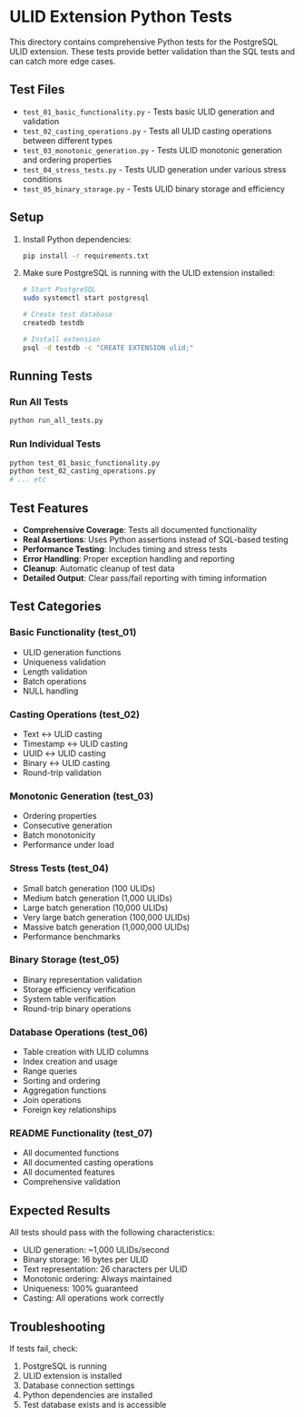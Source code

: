 # ULID Extension Python Tests

This directory contains comprehensive Python tests for the PostgreSQL ULID extension. These tests provide better validation than the SQL tests and can catch more edge cases.

## Test Files

- `test_01_basic_functionality.py` - Tests basic ULID generation and validation
- `test_02_casting_operations.py` - Tests all ULID casting operations between different types
- `test_03_monotonic_generation.py` - Tests ULID monotonic generation and ordering properties
- `test_04_stress_tests.py` - Tests ULID generation under various stress conditions
- `test_05_binary_storage.py` - Tests ULID binary storage and efficiency

## Setup

1. Install Python dependencies:

   ```bash
   pip install -r requirements.txt
   ```

2. Make sure PostgreSQL is running with the ULID extension installed:

   ```bash
   # Start PostgreSQL
   sudo systemctl start postgresql
   
   # Create test database
   createdb testdb
   
   # Install extension
   psql -d testdb -c "CREATE EXTENSION ulid;"
   ```

## Running Tests

### Run All Tests

```bash
python run_all_tests.py
```

### Run Individual Tests

```bash
python test_01_basic_functionality.py
python test_02_casting_operations.py
# ... etc
```

## Test Features

- **Comprehensive Coverage**: Tests all documented functionality
- **Real Assertions**: Uses Python assertions instead of SQL-based testing
- **Performance Testing**: Includes timing and stress tests
- **Error Handling**: Proper exception handling and reporting
- **Cleanup**: Automatic cleanup of test data
- **Detailed Output**: Clear pass/fail reporting with timing information

## Test Categories

### Basic Functionality (test_01)

- ULID generation functions
- Uniqueness validation
- Length validation
- Batch operations
- NULL handling

### Casting Operations (test_02)

- Text ↔ ULID casting
- Timestamp ↔ ULID casting
- UUID ↔ ULID casting
- Binary ↔ ULID casting
- Round-trip validation

### Monotonic Generation (test_03)

- Ordering properties
- Consecutive generation
- Batch monotonicity
- Performance under load

### Stress Tests (test_04)

- Small batch generation (100 ULIDs)
- Medium batch generation (1,000 ULIDs)
- Large batch generation (10,000 ULIDs)
- Very large batch generation (100,000 ULIDs)
- Massive batch generation (1,000,000 ULIDs)
- Performance benchmarks

### Binary Storage (test_05)

- Binary representation validation
- Storage efficiency verification
- System table verification
- Round-trip binary operations

### Database Operations (test_06)

- Table creation with ULID columns
- Index creation and usage
- Range queries
- Sorting and ordering
- Aggregation functions
- Join operations
- Foreign key relationships

### README Functionality (test_07)

- All documented functions
- All documented casting operations
- All documented features
- Comprehensive validation

## Expected Results

All tests should pass with the following characteristics:

- ULID generation: ~1,000 ULIDs/second
- Binary storage: 16 bytes per ULID
- Text representation: 26 characters per ULID
- Monotonic ordering: Always maintained
- Uniqueness: 100% guaranteed
- Casting: All operations work correctly

## Troubleshooting

If tests fail, check:

1. PostgreSQL is running
2. ULID extension is installed
3. Database connection settings
4. Python dependencies are installed
5. Test database exists and is accessible
